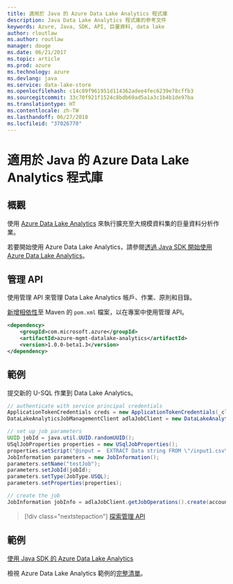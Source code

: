 ```yaml
---
title: 適用於 Java 的 Azure Data Lake Analytics 程式庫
description: Java Data Lake Analytics 程式庫的參考文件
keywords: Azure, Java, SDK, API, 巨量資料, data lake
author: rloutlaw
ms.author: routlaw
manager: douge
ms.date: 06/21/2017
ms.topic: article
ms.prod: azure
ms.technology: azure
ms.devlang: java
ms.service: data-lake-store
ms.openlocfilehash: c14c89f961951d114362adee4fec6239e78cffb3
ms.sourcegitcommit: 33c70f921f1524c8bdb69ad5a1a3c1b4b1de97ba
ms.translationtype: HT
ms.contentlocale: zh-TW
ms.lasthandoff: 06/27/2018
ms.locfileid: "37026770"
---
```

# <a name="azure-data-lake-analytics-libraries-for-java"></a>適用於 Java 的 Azure Data Lake Analytics 程式庫

## <a name="overview"></a>概觀

使用 [Azure Data Lake Analytics](/azure/data-lake-analytics/data-lake-analytics-overview) 來執行擴充至大規模資料集的巨量資料分析作業。

若要開始使用 Azure Data Lake Analytics，請參閱[透過 Java SDK 開始使用 Azure Data Lake Analytics](/azure/data-lake-analytics/data-lake-analytics-get-started-java-sdk)。

## <a name="management-api"></a>管理 API

使用管理 API 來管理 Data Lake Analytics 帳戶、作業、原則和目錄。

[新增相依性](https://maven.apache.org/guides/getting-started/index.html#How_do_I_use_external_dependencies)至 Maven 的 `pom.xml` 檔案，以在專案中使用管理 API。


```XML
<dependency>
    <groupId>com.microsoft.azure</groupId>
    <artifactId>azure-mgmt-datalake-analytics</artifactId>
    <version>1.0.0-beta1.3</version>
</dependency>
```

## <a name="example"></a>範例

提交新的 U-SQL 作業到 Data Lake Analytics。

```java
// authenticate with service principal credentials
ApplicationTokenCredentials creds = new ApplicationTokenCredentials(_clientId, _tenantId, _clientSecret, null);
DataLakeAnalyticsJobManagementClient adlaJobClient = new DataLakeAnalyticsJobManagementClientImpl(creds);

// set up job parameters
UUID jobId = java.util.UUID.randomUUID();
USqlJobProperties properties = new USqlJobProperties();
properties.setScript("@input =  EXTRACT Data string FROM \"/input1.csv\" USING Extractors.Csv(); OUTPUT @input TO @\"/output1.csv\" USING Outputters.Csv();");
JobInformation parameters = new JobInformation();
parameters.setName("testJob");
parameters.setJobId(jobId);
parameters.setType(JobType.USQL);
parameters.setProperties(properties);

// create the job
JobInformation jobInfo = adlaJobClient.getJobOperations().create(accountName, jobId, parameters).getBody();

```

> [!div class="nextstepaction"]
> [探索管理 API](/java/api/overview/azure/datalakeanalytics/management)

## <a name="samples"></a>範例

[使用 Java SDK 的 Azure Data Lake Analytics][1] 

[1]: https://docs.microsoft.com/azure/data-lake-analytics/data-lake-analytics-get-started-java-sdk

檢視 Azure Data Lake Analytics 範例的[完整清單](https://azure.microsoft.com/resources/samples/?platform=java&term=analytics)。

